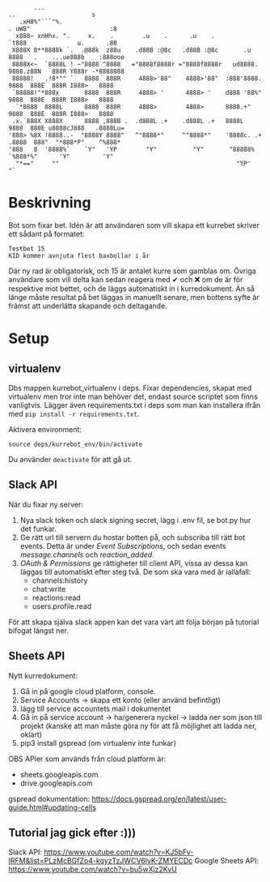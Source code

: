 ```
       ...                                                                   ..                     s    
   .xH8%"```"%.                                                        . uW8"                      :8    
  x888~ xnHhx. ".     x.    .        .u    .      .u    .              `t888              u.      .88    
 X888X 8**8888k `.  .@88k  z88u    .d88B :@8c   .d88B :@8c       .u     8888   .    ...ue888b    :888ooo 
 8888X<~  `8888L ! ~"8888 ^8888   ="8888f8888r ="8888f8888r   ud8888.   9888.z88N   888R Y888r -*8888888 
 88888!   .!8*"" `   8888  888R     4888>'88"    4888>'88"  :888'8888.  9888  888E  888R I888>   8888    
 `88888!"*888x       8888  888R     4888> '      4888> '    d888 '88%"  9888  888E  888R I888>   8888    
  `*8888  8888L      8888  888R     4888>        4888>      8888.+"     9888  888E  888R I888>   8888    
 .x.`888X X888X      8888 ,888B .  .d888L .+    .d888L .+   8888L       9888  888E u8888cJ888   .8888Lu= 
'888> %8X !8888..-  "8888Y 8888"   ^"8888*"     ^"8888*"    '8888c. .+ .8888  888"  "*888*P"    ^%888*   
'888   8  '8888%`    `Y"   'YP        "Y"          "Y"       "88888%    `%888*%"      'Y"         'Y"    
  "*=="     ""                                                 "YP'        "`                            
```                                                                                               
                                                                                                    
# Beskrivning

Bot som fixar bet. Idén är att användaren som vill skapa ett kurrebet skriver ett sådant på formatet:

```
Testbet 15
KID kommer avnjuta flest baxbollar i år
```

Där ny rad är obligatorisk, och 15 är antalet kurre som gamblas om. Övriga användare som vill delta kan sedan reagera med ✔ och ❌ om de är för respektive mot bettet, och de läggs automatiskt in i kurredokument. Än så länge måste resultat på bet läggas in manuellt senare, men bottens syfte är främst att underlätta skapande och deltagande.

# Setup

## virtualenv

Dbs mappen kurrebot_virtualenv i deps. Fixar dependencies, skapat med virtualenv men tror inte man behöver det, endast source scriptet som finns vanligtvis. Lägger även requirements.txt i deps som man kan installera ifrån med ```pip install -r requirements.txt```.

Aktivera environment:

``` source deps/kurrebot_env/bin/activate ```

Du använder ```deactivate``` för att gå ut.


## Slack API

När du fixar ny server:

1. Nya slack token och slack signing secret, lägg i .env fil, se bot.py hur det funkar.
2. Ge rätt url till servern du hostar botten på, och subscriba till rätt bot events. Detta är under *Event Subscriptions*, och sedan events *message.channels* och *reaction_added*.
3. *OAuth & Permissions* ge rättigheter till client API, vissa av dessa kan läggas till automatiskt efter steg två. De som ska vara med är iallafall:
    * channels:history
    * chat:write
    * reactions:read
    * users.profile.read

För att skapa själva slack appen kan det vara värt att följa början på tutorial bifogat längst ner.

## Sheets API

Nytt kurredokument:

1. Gå in på google cloud platform, console.
2. Service Accounts -> skapa ett konto (eller använd befintligt)
3. lägg till service accountets mail i dokumentet
4. Gå in på service account -> ha/generera nyckel -> ladda ner som json till projekt (kanske att man måste göra ny för att få möjlighet att ladda ner, oklart)
5. pip3 install gspread (om virtualenv inte funkar)

OBS APIer som används från cloud platform är:
* sheets.googleapis.com
* drive.googleapis.com

gspread dokumentation: https://docs.gspread.org/en/latest/user-guide.html#updating-cells 

## Tutorial jag gick efter :)))

Slack API: https://www.youtube.com/watch?v=KJ5bFv-IRFM&list=PLzMcBGfZo4-kqyzTzJWCV6lyK-ZMYECDc
Google Sheets API: https://www.youtube.com/watch?v=bu5wXjz2KvU

